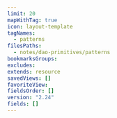 ```yaml
---
limit: 20
mapWithTag: true
icon: layout-template
tagNames:
  - patterns
filesPaths:
  - notes/dao-primitives/patterns
bookmarksGroups: 
excludes: 
extends: resource
savedViews: []
favoriteView: 
fieldsOrder: []
version: "2.24"
fields: []
---
```

